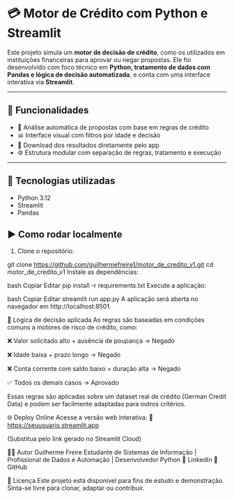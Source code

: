 # 💳 Motor de Crédito com Python e Streamlit

Este projeto simula um **motor de decisão de crédito**, como os utilizados em instituições financeiras para aprovar ou negar propostas. Ele foi desenvolvido com foco técnico em **Python, tratamento de dados com Pandas e lógica de decisão automatizada**, e conta com uma interface interativa via **Streamlit**.

---

## 🚀 Funcionalidades

- 🔎 Análise automática de propostas com base em regras de crédito
- 📊 Interface visual com filtros por idade e decisão
- 📁 Download dos resultados diretamente pelo app
- ⚙️ Estrutura modular com separação de regras, tratamento e execução

---

## 🧠 Tecnologias utilizadas

- Python 3.12
- Streamlit
- Pandas


## ▶️ Como rodar localmente

1. Clone o repositório:

git clone https://github.com/guilhermefreire1/motor_de_credito_v1.git
cd motor_de_credito_v1
Instale as dependências:

bash
Copiar
Editar
pip install -r requirements.txt
Execute a aplicação:

bash
Copiar
Editar
streamlit run app.py
A aplicação será aberta no navegador em http://localhost:8501.

🧪 Lógica de decisão aplicada
As regras são baseadas em condições comuns a motores de risco de crédito, como:

❌ Valor solicitado alto + ausência de poupança → Negado

❌ Idade baixa + prazo longo → Negado

❌ Conta corrente com saldo baixo + duração alta → Negado

✅ Todos os demais casos → Aprovado

Essas regras são aplicadas sobre um dataset real de crédito (German Credit Data) e podem ser facilmente adaptadas para outros critérios.

🌐 Deploy Online
Acesse a versão web interativa:
🔗 https://seuusuario.streamlit.app

(Substitua pelo link gerado no Streamlit Cloud)

👨‍💻 Autor
Guilherme Freire
Estudante de Sistemas de Informação | Profissional de Dados e Automação | Desenvolvedor Python
🔗 LinkedIn
🐙 GitHub

📄 Licença
Este projeto está disponível para fins de estudo e demonstração. Sinta-se livre para clonar, adaptar ou contribuir.
